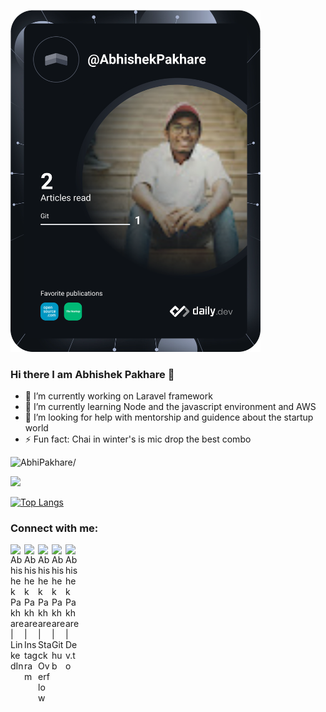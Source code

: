 <a href="https://app.daily.dev/DailyDevTips"><img src="https://github.com/AbhiPakhare/AbhiPakhare/blob/master/devcard.svg" width="400" alt="Abhishek Pakhare Dev Card"/></a>


<h3> Hi there I am Abhishek Pakhare  👋 </h3>

- 🔭 I’m currently working on Laravel framework
- 🌱 I’m currently learning Node and the javascript environment and AWS
- 🤔 I’m looking for help with mentorship and guidence about the startup world
- ⚡ Fun fact: Chai in winter's is mic drop the best combo

<p align="left"> <img src=https://komarev.com/ghpvc/?username=AbhiPakhare alt=AbhiPakhare/> </p>

<img height="200em" src="https://github-readme-stats.vercel.app/api?username=AbhiPakhare&show_icons=true&hide_border=true&&count_private=true&include_all_commits=true&theme=calm" />

[![Top Langs](https://github-readme-stats.vercel.app/api/top-langs/?username=AbhiPakhare&theme=calm)](https://github.com/AbhiPakhare/github-readme-stats)


### Connect with me:

[<img align="left" alt="Abhishek Pakhare | LinkedIn" width="22px" src="https://cdn.jsdelivr.net/npm/simple-icons@v3/icons/linkedin.svg" />][linkedin]
[<img align="left" alt="Abhishek Pakhare | Instagram" width="22px" src="https://cdn.jsdelivr.net/npm/simple-icons@v3/icons/instagram.svg" />][instagram]
[<img align="left" alt="Abhishek Pakhare | Stack Overflow" width="22px" src="https://cdn.jsdelivr.net/npm/simple-icons@v3/icons/stackoverflow.svg" />][stackoverflow]
[<img align="left" alt="Abhishek Pakhare | Github" width="22px" src="https://cdn.jsdelivr.net/npm/simple-icons@v3/icons/github.svg" />][github]
[<img align="left" alt="Abhishek Pakhare | Dev.to" width="22px" src="https://cdn.jsdelivr.net/npm/simple-icons@v3/icons/dev-dot-to.svg" />][devto]

<br />
<br />

[linkedin]: https://www.linkedin.com/in/abhishek-pakhare
[instagram]: https://instagram.com/abhi_pakhare__
[stackoverflow]: https://stackoverflow.com/users/11623848/abhishek-pakhare
[github]: https://github.com/AbhiPakhare
[devto]: https://dev.to/abhishekpakhare97

